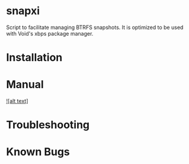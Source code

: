 # snapxi

Script to facilitate managing BTRFS snapshots. 
It is optimized to be used with Void's xbps package manager. 


# Installation

# Manual

[![alt text]](https://www.youtube.com/watch?v=ivF5kn7lYrI "PART I")

# Troubleshooting

# Known Bugs
